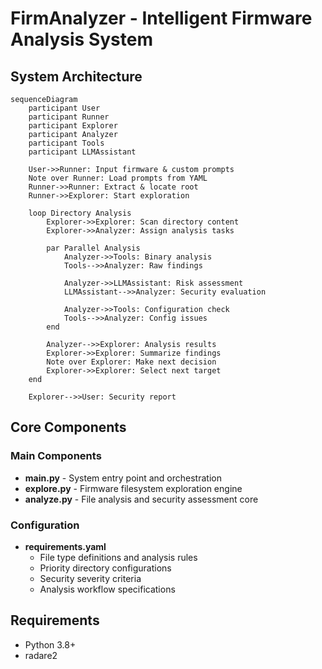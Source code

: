 # FirmAnalyzer - Intelligent Firmware Analysis System

## System Architecture

```mermaid
sequenceDiagram
    participant User
    participant Runner
    participant Explorer
    participant Analyzer
    participant Tools
    participant LLMAssistant
    
    User->>Runner: Input firmware & custom prompts
    Note over Runner: Load prompts from YAML
    Runner->>Runner: Extract & locate root
    Runner->>Explorer: Start exploration
    
    loop Directory Analysis
        Explorer->>Explorer: Scan directory content
        Explorer->>Analyzer: Assign analysis tasks
        
        par Parallel Analysis
            Analyzer->>Tools: Binary analysis
            Tools-->>Analyzer: Raw findings
            
            Analyzer->>LLMAssistant: Risk assessment
            LLMAssistant-->>Analyzer: Security evaluation
            
            Analyzer->>Tools: Configuration check
            Tools-->>Analyzer: Config issues
        end
        
        Analyzer-->>Explorer: Analysis results
        Explorer->>Explorer: Summarize findings
        Note over Explorer: Make next decision
        Explorer->>Explorer: Select next target
    end
    
    Explorer-->>User: Security report
```

## Core Components

### Main Components
- **main.py** - System entry point and orchestration
- **explore.py** - Firmware filesystem exploration engine
- **analyze.py** - File analysis and security assessment core

### Configuration
- **requirements.yaml**
  - File type definitions and analysis rules
  - Priority directory configurations
  - Security severity criteria
  - Analysis workflow specifications

## Requirements
- Python 3.8+
- radare2



